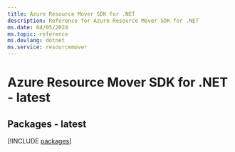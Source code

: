 ```yaml
---
title: Azure Resource Mover SDK for .NET
description: Reference for Azure Resource Mover SDK for .NET
ms.date: 04/05/2024
ms.topic: reference
ms.devlang: dotnet
ms.service: resourcemover
---
```

# Azure Resource Mover SDK for .NET - latest
## Packages - latest
[!INCLUDE [packages](resource-mover-index.md)]